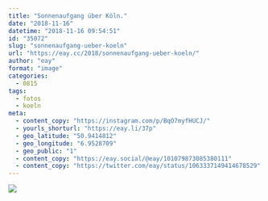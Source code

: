 ```yaml
---
title: "Sonnenaufgang über Köln."
date: "2018-11-16"
datetime: "2018-11-16 09:54:51"
id: "35072"
slug: "sonnenaufgang-ueber-koeln"
url: "https://eay.cc/2018/sonnenaufgang-ueber-koeln/"
author: "eay"
format: "image"
categories:
  - 0815
tags:
  - fotos
  - koeln
meta:
  - content_copy: "https://instagram.com/p/BqO7myfHUCJ/"
  - yourls_shorturl: "https://eay.li/37p"
  - geo_latitude: "50.9414812"
  - geo_longitude: "6.9528709"
  - geo_public: "1"
  - content_copy: "https://eay.social/@eay/101079873085380111"
  - content_copy: "https://twitter.com/eay/status/1063337149414678529"
---
```


![](https://eay.cc/uploads/2018/sonnenaufgang-ueber-koeln.jpeg)
